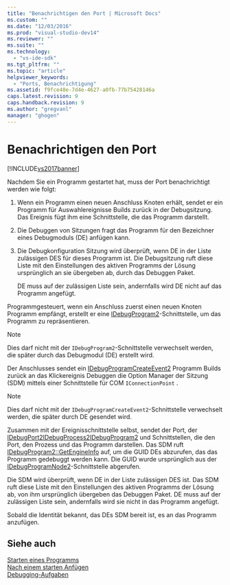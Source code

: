 ```yaml
---
title: "Benachrichtigen den Port | Microsoft Docs"
ms.custom: ""
ms.date: "12/03/2016"
ms.prod: "visual-studio-dev14"
ms.reviewer: ""
ms.suite: ""
ms.technology: 
  - "vs-ide-sdk"
ms.tgt_pltfrm: ""
ms.topic: "article"
helpviewer_keywords: 
  - "Ports, Benachrichtigung"
ms.assetid: f9fce48e-7d4e-4627-a0fb-77b75428146a
caps.latest.revision: 9
caps.handback.revision: 9
ms.author: "gregvanl"
manager: "ghogen"
---
```

# Benachrichtigen den Port
[!INCLUDE[vs2017banner](../../code-quality/includes/vs2017banner.md)]

Nachdem Sie ein Programm gestartet hat, muss der Port benachrichtigt werden wie folgt:  
  
1.  Wenn ein Programm einen neuen Anschluss Knoten erhält, sendet er ein Programm für Auswahlereignisse Builds zurück in der Debugsitzung.  Das Ereignis fügt ihm eine Schnittstelle, die das Programm darstellt.  
  
2.  Die Debuggen von Sitzungen fragt das Programm für den Bezeichner eines Debugmoduls \(DE\) anfügen kann.  
  
3.  Die Debugkonfiguration Sitzung wird überprüft, wenn DE in der Liste zulässigen DES für dieses Programm ist.  Die Debugsitzung ruft diese Liste mit den Einstellungen des aktiven Programms der Lösung ursprünglich an sie übergeben ab, durch das Debuggen Paket.  
  
     DE muss auf der zulässigen Liste sein, andernfalls wird DE nicht auf das Programm angefügt.  
  
 Programmgesteuert, wenn ein Anschluss zuerst einen neuen Knoten Programm empfängt, erstellt er eine [IDebugProgram2](../../extensibility/debugger/reference/idebugprogram2.md)\-Schnittstelle, um das Programm zu repräsentieren.  
  
> [!NOTE]
>  Dies darf nicht mit der `IDebugProgram2`\-Schnittstelle verwechselt werden, die später durch das Debugmodul \(DE\) erstellt wird.  
  
 Der Anschlusses sendet ein [IDebugProgramCreateEvent2](../../extensibility/debugger/reference/idebugprogramcreateevent2.md) Programm Builds zurück an das Klickereignis Debuggen die Option Manager der Sitzung \(SDM\) mittels einer Schnittstelle für COM `IConnectionPoint` .  
  
> [!NOTE]
>  Dies darf nicht mit der `IDebugProgramCreateEvent2`\-Schnittstelle verwechselt werden, die später durch DE gesendet wird.  
  
 Zusammen mit der Ereignisschnittstelle selbst, sendet der Port, der [IDebugPort2](../../extensibility/debugger/reference/idebugport2.md)[IDebugProcess2](../../extensibility/debugger/reference/idebugprocess2.md)[IDebugProgram2](../../extensibility/debugger/reference/idebugprogram2.md) und Schnittstellen, die den Port, den Prozess und das Programm darstellen.  Das SDM ruft [IDebugProgram2::GetEngineInfo](../../extensibility/debugger/reference/idebugprogram2-getengineinfo.md) auf, um die GUID DEs abzurufen, das das Programm gedebuggt werden kann.  Die GUID wurde ursprünglich aus der [IDebugProgramNode2](../../extensibility/debugger/reference/idebugprogramnode2.md)\-Schnittstelle abgerufen.  
  
 Die SDM wird überprüft, wenn DE in der Liste zulässigen DES ist.  Das SDM ruft diese Liste mit den Einstellungen des aktiven Programms der Lösung ab, von ihm ursprünglich übergeben das Debuggen Paket.  DE muss auf der zulässigen Liste sein, andernfalls wird sie nicht in das Programm angefügt.  
  
 Sobald die Identität bekannt, das DEs SDM bereit ist, es an das Programm anzufügen.  
  
## Siehe auch  
 [Starten eines Programms](../../extensibility/debugger/launching-a-program.md)   
 [Nach einem starten Anfügen](../../extensibility/debugger/attaching-after-a-launch.md)   
 [Debugging\-Aufgaben](../../extensibility/debugger/debugging-tasks.md)